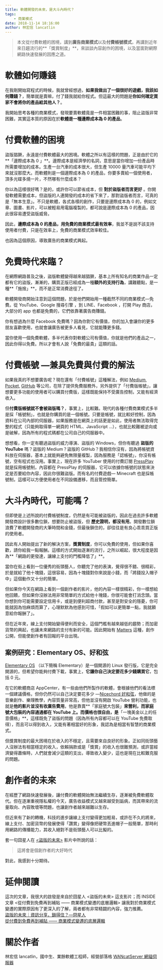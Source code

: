 ```yaml
---
title: 軟體開發的未來，是大斗內時代？
tags:
    - 商業模式
date: 2018-11-14 18:16:00
author: 林宏信 lancatlin
---
```


> 本文從付費軟體的困境，講到**廣告商業模式**以及**付費帳號模式**，再講到近年來日趨流行的**「獎賞制度」**，來談談內容創作的困境，以及當面對網際網路快速發展的因應之道。

# 軟體如何賺錢
在我剛開始寫程式的時候，我就曾經想過，**如果我做出了一個很好的遊戲，我該如何賺錢？**，簡單就是賣嘛，付了錢我就給你程式。但這最大的問題是**你如何確定買家不會將你的產品給其他人？**。

我開始思考各種的商業模式，發現要賣軟體竟是一件相當困難的事，阻止盜版非常困難，其實這本質的原因在於**軟體是一種邊際成本為 0 的產品**。

# 付費軟體的困境
盜版猖獗，永遠是付費軟體最大的困境。軟體之所以有這樣的問題，正是由於它的**「邊際成本為 0 」**。邊際成本是經濟學的名詞，意思是當你增加一份產品時所需要增加的成本。生產一台汽車的成本很大，但生產 10000 量汽車可能平均下來就沒那麼大。而軟體則是一個邊際成本為 0 的產品，你要多賣給一個使用者，頂多光碟多燒一片，不然哪有什麼成本？

你以為這樣很好嗎？是的，或許你可以節省成本，但 **對於盜版者而言更好** 。你開發軟體需要成本，但盜版的人連開發的成本的省下來了，那對盜版者而言，可真的是「無本生意」。不只是軟體，各式各樣的創作，只要是邊際成本為 0 的，例如文章、圖畫、影片，可以被輕易用電腦複製的，都可說是邊際成本為 0 的產品，因此很容易遭受盜版威脅。

因此，**邊際成本為 0 的產品，用免費的商業模式最有效率**，我並不是說不該支持使用者付費，只是在效率上，免費的商業模式效率較佳。

也因為這個原因，導致廣告的商業模式興起。

# 免費時代來臨？
在網際網路普及之後，盜版軟體變得越來越猖獗，基本上所有知名的商業作品一定都有它的盜版，漸漸的，購買正版已經成為一種**額外的支持行為**，講難聽點，是一種**「施捨」**，而不是正常消費途徑了。

軟體開發商開始注意到這個問題，於是他們開始用一種截然不同的商業模式—免費。從 YouTube、Google 搜尋引擎 ，到 LINE、Facebook ，打開 Play 商店，大部分的 app 也都是免費的，它們依靠著廣告商賺錢。

你有想過為什麼 Facebook 免費嗎？因為你對它有價值，你的加入會讓你的更多朋友喜歡使用，也就會讓廣告被更多人看見，它就能賺更多錢。

當你使用一個免費軟體，多半代表你對軟體公司有價值，你就是他們的產品之一，因此你得以免費。所以才會有人說「免費的最貴」這類的話。
# 付費帳號 —兼具免費與付費的解法
如果我真的不想要廣告呢？現在還有「付費帳號」這種解法，例如 [Medium](https://medium.com/), [Pocket](https://getpocket.com/), [GitHub](https://github.com) 等公司，在除了提供免費服務外，另外提供了「付費版帳號」，讓想要更多功能的使用者可以購買付費版，這樣既能保持不受廣告控制，又能有經濟收入。

但**付費版帳號就不會被盜版嗎？**，事實上，比較難。現代的各種付費商業模式多半是採「帳號制」，也就是你購買的是一個帳號。只要是帳號，就比較好控制，因為資料在公司內部的伺服器，如果服務是在網頁上的話更是如此，使用者無法取得完整的程式（只能夠取得單一網頁的 HTML、JavaScript ...），也就比較難被逆向或是破解，因為所有的程式碼都在公司自己的伺服器中。

想想看，你一定有聽過盜版的威力導演、盜版的 Windows，但你有聽過 **盜版的 YouTube** 嗎？盜版的 Medium？盜版的 GitHub？我相信你沒有，因為將帳號資料放在伺服器，基本上就能夠避免無限量複製，因為服務是「認帳號」，你沒有帳號，空有程式也沒用。事實上，現在許多 YouTuber 使用的付費訂閱 [PressPlay](https://www.pressplay.cc/) 就是採用帳號制，內容都在 PressPlay 的伺服器，它可以依據你帳號的狀態來決定是否要給你內容，因此你很難盜版。而有名的付費遊戲— Minecraft 也是採帳號制，這樣可以方便使用者在不同設備遷移，而且管控簡單。

# 大斗內時代，可能嗎？
但即使是上述所說的付費帳號制度，仍然是有可能被盜版的，因此在過去許多軟體開發商設計很多數位鎖，想要防止被盜版，但 **歷史證明，都沒有用**。開發數位鎖浪費了軟體開發商的大筆時間和金錢，但最後鎖住的，卻往往是有良心乖乖買正版的使用者。

因此有人開始提出了新的解決方案，**獎賞制度**，你可以免費的使用，但如果你喜歡，請你給我一點報酬。這樣的方式開始逐漸的流行，之所以崛起，很大程度是因為**「網路的更發達，讓線上支付的門檻降低了」**。

當你在街上看到一位優秀的街頭藝人，你聽完了他的表演，覺得很不錯、很精彩，於是就給了他十塊錢，這很容易，因為十塊錢對你來說是小錢，而「將錢投入帽子中」這個動作又十分的簡單。

但如果你今天在網路上看到一個創作者的影片，他的內容一樣很精彩，你一樣想給他回饋，但如果你沒辦法用非常簡單的方式給他十塊錢，你很可能會打消念頭。當你想到你可能需要設定信用卡，或是到便利超商付款，甚至是對安全的隱憂，你可能就因為怕麻煩而算了，心理默默為他感到可惜，「假如可以更簡單一點，我就願意給你報酬了」。

但在近年來，線上支付開始變得便利而安全，這個門檻有越來越低的趨勢；而加密貨幣的興起，也讓未來網路的支付有新的可能。因此開始有 [Matters](https://info.matters.news/) 這種，創作公開，但能使創作者有回報的平台出現。  

## 案例研究：Elementary OS、好和弦
[Elementary OS](https://elementary.io/) （以下簡稱 Elementary）是一個開源的 Linux 發行版，它是完全開源的，但希望你能夠付費下載，事實上，**它讓你自己決定要花多少錢購買它**，包括 0 元。

在它的軟體商店 AppCenter，有一些由他們所製作的軟體，會根據他們的看法標一個建議價格，但你仍然可以自己決定要花多少 —[Nicechord 好和弦](https://www.youtube.com/channel/UCVXstWyJeO6No3jYELxYrjg)，他做的是音樂創作、樂理教學，內容質量非常高，但他並沒有開啟 YouTube 營利功能，也就是**他的影片並沒有收廣告費用**，他是靠賣**「家庭號大包裝」**來營利，而家庭號大包裝的內容通通都在 YouTube 上。而價格也很自由，是**「一塊美金以上的任意價格」**，這樣既免了盜版的問題（因為所有內容都可以在 YouTube 免費取得），而且可以得到收入，又能有著相當好的形象，我認為是相當有智慧的商業模式。

但獎賞制度的最大困境在於收入的不穩定，且需要來自良好的形象。正如同街頭藝人沒辦法有相當穩定的收入，依賴捐款或是「獎賞」的收入也很難預測，或許當經濟變得蕭條時，人們就會減少這類的支出，導致收入變少，這也是現在比較難克服的問題。

# 創作者的未來
在經歷了網路快速發展後，讓付費的軟體開始無法繼續生存，逐漸被免費軟體取代。但在逐漸重視隱私權的今天，廣告收益模式又越來越受到詬病，而其帶來的流量取向、內容敗壞等問題，也讓創作者越來越難以生存。

但近來有了新的轉機，科技的進步讓線上支付變得更加輕易，或許在不久的將來，線上支付、加密貨幣的發展使得「讚賞」變得像把硬幣丟進帽子一般簡單，那時利用網路的傳播能力，其收入絕對不是街頭藝人可以比擬的。

套一句囧星人在 [<盜版的未來>](https://www.youtube.com/watch?v=f-xhJVy5aMc&list=PLLpuTxD1V1hx3hpQq4S0B-e3QDpogJYcZ&index=2&t=0s) 影片中所說的話：
> 這將會是個創作者的大好時代
>

對此，我感到十分期待。

# 延伸閱讀
這次的文章，我很大的啟發是來自於囧星人 <盜版的未來> 這支影片；而 INSIDE 文章 <從付費到免費再到補貼 —— 商業模式變遷的底層邏輯> 讓我對於商業模式變遷的實際原因有了更深入的了解，兩者都有非常精闢的內容，強力推薦。  
[盜版的未來｜資訊分享，鎖得住？—冏星人](https://www.youtube.com/watch?v=f-xhJVy5aMc&list=PLLpuTxD1V1hx3hpQq4S0B-e3QDpogJYcZ&index=2&t=0s)  
[從付費到免費再到補貼 —— 商業模式變遷的底層邏輯 ](https://www.inside.com.tw/2018/10/26/payment-to-freemium-to-subsidies)  

# 關於作者
林宏信 lancatlin，國中生、業餘軟體工程師，經營部落格 [WANcatServer 網貓伺服器](https://wancatserver.tk)   

